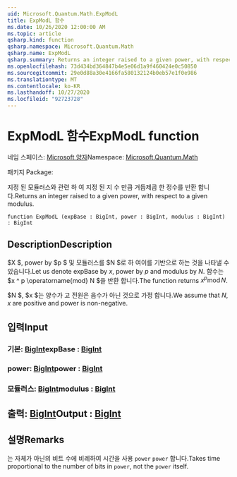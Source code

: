 ```yaml
---
uid: Microsoft.Quantum.Math.ExpModL
title: ExpModL 함수
ms.date: 10/26/2020 12:00:00 AM
ms.topic: article
qsharp.kind: function
qsharp.namespace: Microsoft.Quantum.Math
qsharp.name: ExpModL
qsharp.summary: Returns an integer raised to a given power, with respect to a given modulus.
ms.openlocfilehash: 73d434bd364847b4e5e06d1a9f460424e0c50850
ms.sourcegitcommit: 29e0d88a30e4166fa580132124b0eb57e1f0e986
ms.translationtype: MT
ms.contentlocale: ko-KR
ms.lasthandoff: 10/27/2020
ms.locfileid: "92723728"
---
```

# <a name="expmodl-function"></a><span data-ttu-id="63ad2-102">ExpModL 함수</span><span class="sxs-lookup"><span data-stu-id="63ad2-102">ExpModL function</span></span>

<span data-ttu-id="63ad2-103">네임 스페이스: [Microsoft 양자](xref:Microsoft.Quantum.Math)</span><span class="sxs-lookup"><span data-stu-id="63ad2-103">Namespace: [Microsoft.Quantum.Math](xref:Microsoft.Quantum.Math)</span></span>

<span data-ttu-id="63ad2-104">패키지 [](https://nuget.org/packages/)</span><span class="sxs-lookup"><span data-stu-id="63ad2-104">Package: [](https://nuget.org/packages/)</span></span>


<span data-ttu-id="63ad2-105">지정 된 모듈러스와 관련 하 여 지정 된 지 수 만큼 거듭제곱 한 정수를 반환 합니다.</span><span class="sxs-lookup"><span data-stu-id="63ad2-105">Returns an integer raised to a given power, with respect to a given modulus.</span></span>

```qsharp
function ExpModL (expBase : BigInt, power : BigInt, modulus : BigInt) : BigInt
```


## <a name="description"></a><span data-ttu-id="63ad2-106">Description</span><span class="sxs-lookup"><span data-stu-id="63ad2-106">Description</span></span>

<span data-ttu-id="63ad2-107">$X $, power by $p $ 및 모듈러스를 $N $로 하 여이를 기반으로 하는 것을 나타낼 수 있습니다.</span><span class="sxs-lookup"><span data-stu-id="63ad2-107">Let us denote expBase by $x$, power by $p$ and modulus by $N$.</span></span>
<span data-ttu-id="63ad2-108">함수는 $x ^ p \operatorname{mod} N $을 반환 합니다.</span><span class="sxs-lookup"><span data-stu-id="63ad2-108">The function returns $x^p \operatorname{mod} N$.</span></span>

<span data-ttu-id="63ad2-109">$N $, $x $는 양수가 고 전원은 음수가 아닌 것으로 가정 합니다.</span><span class="sxs-lookup"><span data-stu-id="63ad2-109">We assume that $N$, $x$ are positive and power is non-negative.</span></span>

## <a name="input"></a><span data-ttu-id="63ad2-110">입력</span><span class="sxs-lookup"><span data-stu-id="63ad2-110">Input</span></span>

### <a name="expbase--bigint"></a><span data-ttu-id="63ad2-111">기본: [BigInt](xref:microsoft.quantum.lang-ref.bigint)</span><span class="sxs-lookup"><span data-stu-id="63ad2-111">expBase : [BigInt](xref:microsoft.quantum.lang-ref.bigint)</span></span>




### <a name="power--bigint"></a><span data-ttu-id="63ad2-112">power: [BigInt](xref:microsoft.quantum.lang-ref.bigint)</span><span class="sxs-lookup"><span data-stu-id="63ad2-112">power : [BigInt](xref:microsoft.quantum.lang-ref.bigint)</span></span>




### <a name="modulus--bigint"></a><span data-ttu-id="63ad2-113">모듈러스: [BigInt](xref:microsoft.quantum.lang-ref.bigint)</span><span class="sxs-lookup"><span data-stu-id="63ad2-113">modulus : [BigInt](xref:microsoft.quantum.lang-ref.bigint)</span></span>





## <a name="output--bigint"></a><span data-ttu-id="63ad2-114">출력: [BigInt](xref:microsoft.quantum.lang-ref.bigint)</span><span class="sxs-lookup"><span data-stu-id="63ad2-114">Output : [BigInt](xref:microsoft.quantum.lang-ref.bigint)</span></span>



## <a name="remarks"></a><span data-ttu-id="63ad2-115">설명</span><span class="sxs-lookup"><span data-stu-id="63ad2-115">Remarks</span></span>

<span data-ttu-id="63ad2-116">는 자체가 아닌의 비트 수에 비례하여 시간을 사용 `power` `power` 합니다.</span><span class="sxs-lookup"><span data-stu-id="63ad2-116">Takes time proportional to the number of bits in `power`, not the `power` itself.</span></span>